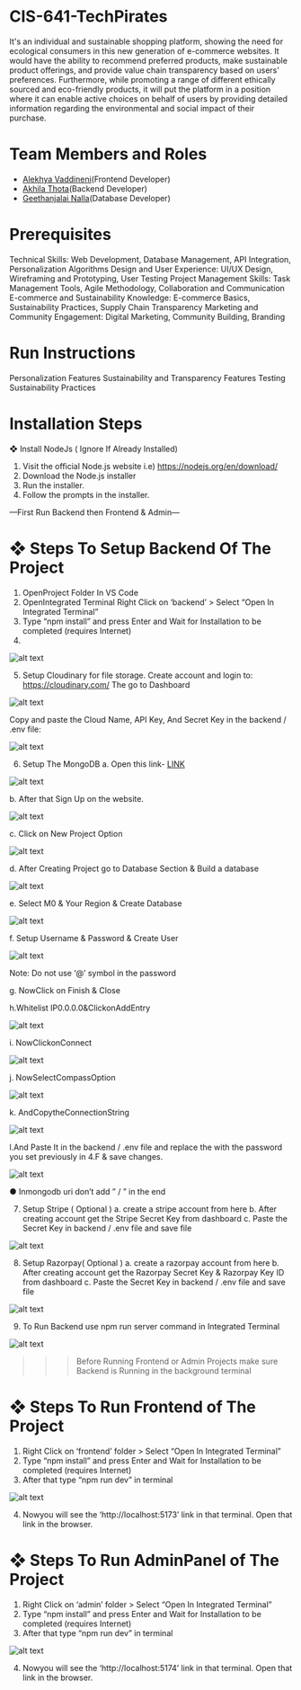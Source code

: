 # CIS-641-TechPirates

It's an individual and sustainable shopping platform, showing the need for ecological consumers in this new generation of e-commerce websites. It would have the ability to recommend preferred products, make sustainable product offerings, and provide value chain transparency based on users' preferences. Furthermore, while promoting a range of different ethically sourced and eco-friendly products, it will put the platform in a position where it can enable active choices on behalf of users by providing detailed information regarding the environmental and social impact of their purchase.

# Team Members and Roles

* [Alekhya Vaddineni](https://github.com/Alekhya2024/CIS641-HW2-Vaddineni)(Frontend Developer)
* [Akhila Thota](https://github.com/akhilathoota6/CIS641-HW2-Thota)(Backend Developer)
* [Geethanjalai Nalla](https://github.com/GeethanjaliNalla/CIS641-HW2-Nalla.git)(Database Developer)

# Prerequisites

Technical Skills: Web Development, Database Management, API Integration, Personalization Algorithms
Design and User Experience: UI/UX Design, Wireframing and Prototyping, User Testing
Project Management Skills: Task Management Tools, Agile Methodology, Collaboration and Communication
E-commerce and Sustainability Knowledge: E-commerce Basics, Sustainability Practices, Supply Chain Transparency
Marketing and Community Engagement: Digital Marketing, Community Building, Branding

# Run Instructions

Personalization Features
Sustainability and Transparency Features
Testing
Sustainability Practices

# Installation Steps

❖ Install NodeJs ( Ignore If Already Installed)
 1. Visit the official Node.js website i.e) https://nodejs.org/en/download/
 2. Download the Node.js installer
 3. Run the installer.
 4. Follow the prompts in the installer.

  —First Run Backend then Frontend & Admin—

 # ❖ Steps To Setup Backend Of The Project

 1. OpenProject Folder In VS Code
 2. OpenIntegrated Terminal
Right Click on ‘backend’ > Select “Open In Integrated Terminal”
 3. Type “npm install” and press Enter and Wait for Installation to be completed
 (requires Internet)
 4.
 ![alt text](image.png)

 5. Setup Cloudinary for file storage.
 Create account and login to: https://cloudinary.com/
 The go to Dashboard

 ![alt text](image.png)

 Copy and paste the Cloud Name, API Key, And Secret Key in the
 backend / .env file:

 ![alt text](image-1.png)

 6. Setup The MongoDB
 a. Open this link- [LINK](https://www.mongodb.com/cloud/atlas/register)

![alt text](image-2.png)

 b. After that Sign Up on the website.

 ![alt text](image-3.png)

 c. Click on New Project Option

 ![alt text](image-4.png)

 d. After Creating Project go to Database Section & Build a database

 ![alt text](image-5.png)

  e. Select M0 & Your Region & Create Database

  ![alt text](image-6.png)

  f. Setup Username & Password & Create User

  ![alt text](image-7.png)

   Note: Do not use ‘@’ symbol in the password

 g. NowClick on Finish & Close

 h.Whitelist IP0.0.0.0&ClickonAddEntry

![alt text](image-8.png)

i. NowClickonConnect

![alt text](image-9.png)

j. NowSelectCompassOption

![alt text](image-10.png)

k. AndCopytheConnectionString

![alt text](image-11.png)

l.And Paste It in the backend / .env file and replace the <password> with
 the password you set previously in 4.F & save changes.

 ![alt text](image-12.png)

 ● Inmongodb uri don’t add ” / ” in the end

 7. Setup Stripe ( Optional )
 a. create a stripe account from here
 b. After creating account get the Stripe Secret Key from dashboard
 c. Paste the Secret Key in backend / .env file and save file

 ![alt text](image-13.png)

 8. Setup Razorpay( Optional )
 a. create a razorpay account from here
 b. After creating account get the Razorpay Secret Key & Razorpay Key ID from
 dashboard
 c. Paste the Secret Key in backend / .env file and save file

 ![alt text](image-15.png)

 9. To Run Backend use npm run server command in Integrated Terminal

 ![alt text](image-16.png)

  >>> Before Running Frontend or Admin Projects make sure Backend is
 Running in the background terminal

  # ❖ Steps To Run Frontend of The Project

 1. Right Click on ‘frontend’ folder > Select “Open In Integrated Terminal”
 2. Type “npm install” and press Enter and Wait for Installation to be completed
 (requires Internet)
 3. After that type “npm run dev” in terminal

![alt text](image-17.png)

4. Nowyou will see the ‘http://localhost:5173’ link in that terminal. Open that link
 in the browser.

# ❖ Steps To Run AdminPanel of The Project

 1. Right Click on ‘admin’ folder > Select “Open In Integrated Terminal”
 2. Type “npm install” and press Enter and Wait for Installation to be
 completed (requires Internet)
 3. After that type “npm run dev” in terminal

 ![alt text](image-18.png)

  4. Nowyou will see the ‘http://localhost:5174’ link in that terminal. Open
 that link in the browser.










